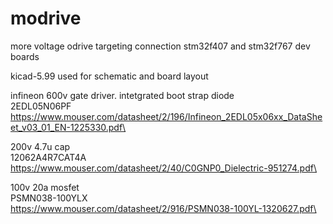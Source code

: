 # modrive
more voltage odrive
targeting connection stm32f407 and stm32f767 dev boards

kicad-5.99 used for schematic and board layout

infineon 600v gate driver. intetgrated boot strap diode\
	2EDL05N06PF\
	https://www.mouser.com/datasheet/2/196/Infineon_2EDL05x06xx_DataSheet_v03_01_EN-1225330.pdf\

200v 4.7u cap\
	12062A4R7CAT4A\
	https://www.mouser.com/datasheet/2/40/C0GNP0_Dielectric-951274.pdf\

100v 20a mosfet\
	PSMN038-100YLX\
	https://www.mouser.com/datasheet/2/916/PSMN038-100YL-1320627.pdf\
